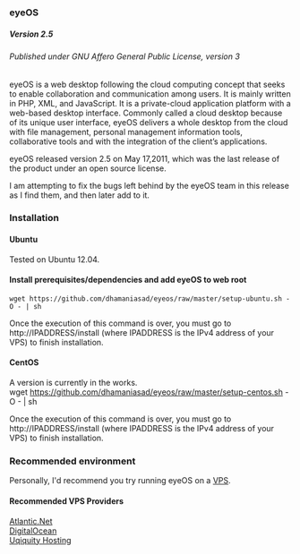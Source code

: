 ### eyeOS

##### Version 2.5

###### Published under GNU Affero General Public License, version 3

eyeOS is a web desktop following the cloud computing concept that seeks to enable collaboration and communication among users. It is mainly written in PHP, XML, and JavaScript. It is a private-cloud application platform with a web-based desktop interface. Commonly called a cloud desktop because of its unique user interface, eyeOS delivers a whole desktop from the cloud with file management, personal management information tools, collaborative tools and with the integration of the client’s applications.

eyeOS released version 2.5 on May 17,2011, which was the last release of the product under an open source license. 

I am attempting to fix the bugs left behind by the eyeOS team in this release as I find them, and then later add to it.

### Installation
#### Ubuntu
Tested on Ubuntu 12.04.
#### Install prerequisites/dependencies and add eyeOS to web root
    wget https://github.com/dhamaniasad/eyeos/raw/master/setup-ubuntu.sh -O - | sh
    
Once the execution of this command is over, you must go to http://IPADDRESS/install (where IPADDRESS is the IPv4 address of your VPS) to finish installation.
#### CentOS
A version is currently in the works. <br>
    wget https://github.com/dhamaniasad/eyeos/raw/master/setup-centos.sh -O - | sh
    
Once the execution of this command is over, you must go to http://IPADDRESS/install (where IPADDRESS is the IPv4 address of your VPS) to finish installation.
### Recommended environment
Personally, I'd recommend you try running eyeOS on a [VPS](https://en.wikipedia.org/wiki/Virtual_private_server). 

#### Recommended VPS Providers
[Atlantic.Net](http://www.atlantic.net/cloud-hosting/cloud-server-pricing/) <br>
[DigitalOcean](https://www.digitalocean.com) <br>
[Uqiquity Hosting](https://www.ubiquityservers.com/cloud) <br>
